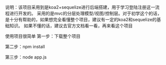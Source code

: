 说明：该项目采用到是koa2+sequelize进行后端搭建，用于学习登陆注册这一流程进行开发的。
采用的是mvc的分层处理模型/视图/控制层。对于初学这个的话，是十分有帮助的，如果想完全看懂整个项目，建议有一定的koa2和sequelize的基础知识。
如果不懂的话，建议去官方文档看一看，再来看这个项目

使用项目很简单
第一步：下载整个项目

第二步：npm install

第三步：node app.js
